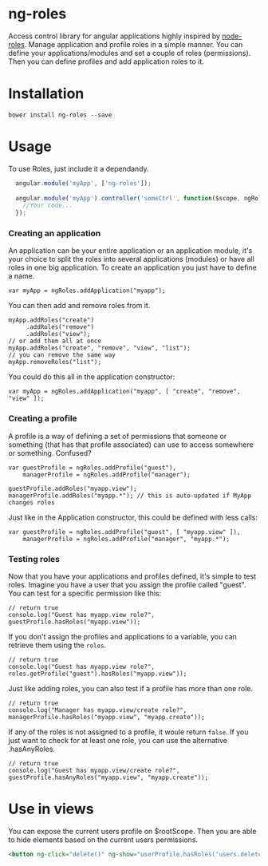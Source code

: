 ng-roles
=============================

Access control library for angular applications highly inspired by [node-roles](https://github.com/dresende/node-roles).
Manage application and profile roles in a simple manner. You can define your applications/modules and set a couple of roles (permissions). Then you can define profiles and add application roles to it. 

# Installation
`bower install ng-roles --save`

# Usage
To use Roles, just include it a dependandy.
```javascript
  angular.module('myApp', ['ng-roles']);
  
  angular.module('myApp').controller('someCtrl', function($scope, ngRoles) {
    //Your code...
  });
```
### Creating an application

An application can be your entire application or an application module, it's your choice to split the
roles into several applications (modules) or have all roles in one big application. To create an
application you just have to define a name.

    var myApp = ngRoles.addApplication("myapp");

You can then add and remove roles from it.

    myApp.addRoles("create")
         .addRoles("remove")
         .addRoles("view");
    // or add them all at once
    myApp.addRoles("create", "remove", "view", "list");
    // you can remove the same way
    myApp.removeRoles("list");

You could do this all in the application constructor:

    var myApp = ngRoles.addApplication("myapp", [ "create", "remove", "view" ]);

### Creating a profile

A profile is a way of defining a set of permissions that someone or something (that has that profile
associated) can use to access somewhere or something. Confused?

    var guestProfile = ngRoles.addProfile("guest"),
        managerProfile = ngRoles.addProfile("manager");

    guestProfile.addRoles("myapp.view");
    managerProfile.addRoles("myapp.*"); // this is auto-updated if MyApp changes roles

Just like in the Application constructor, this could be defined with less calls:

    var guestProfile = ngRoles.addProfile("guest", [ "myapp.view" ]),
        managerProfile = ngRoles.addProfile("manager", "myapp.*");

### Testing roles

Now that you have your applications and profiles defined, it's simple to test roles. Imagine you have
a user that you assign the profile called "guest". You can test for a specific permission like this:

    // return true
    console.log("Guest has myapp.view role?", guestProfile.hasRoles("myapp.view"));

If you don't assign the profiles and applications to a variable, you can retrieve them using the `roles`.

    // return true
    console.log("Guest has myapp.view role?", roles.getProfile("guest").hasRoles("myapp.view"));

Just like adding roles, you can also test if a profile has more than one role.

    // return true
    console.log("Manager has myapp.view/create role?", managerProfile.hasRoles("myapp.view", "myapp.create"));

If any of the roles is not assigned to a profile, it woule return `false`. If you just want to check for
at least one role, you can use the alternative .hasAnyRoles.

    // return true
    console.log("Guest has myapp.view/create role?", guestProfile.hasAnyRoles("myapp.view", "myapp.create"));

# Use in views
You can expose the current users profile on $rootScope.
Then you are able to hide elements based on the current users permissions.

```html
<button ng-click="delete()" ng-show="userProfile.hasRoles('users.delete')">Delete something<button>
```
